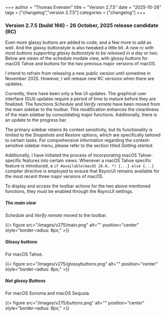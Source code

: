 +++
author = "Thomas Evensen"
title = "Version 2.7.5"
date = "2025-10-26"
tags = ["changelog","version 2.7.5"]
categories = ["changelog"]
+++

### Version 2.7.5 (build 166) - 26 October, 2025 release candidate (RC)

Even more glassy buttons are added to code, and a few more to add as well. And the glassy buttonstyle is also tweaked a little bit. *A new rc with most buttons supporting glassy buttonstyle to be released in a day or two.* Below are views of the schedule modale view, with glossy buttons for macOS Tahoe and buttons for the two previous major versions of macOS. 

I intend to refrain from releasing a new public version until sometime in November 2025. However, I will release new RC versions when there are updates.

Currently, there have been only a few UI updates. The graphical user interface (GUI) updates require a period of time to mature before they are finalized. The functions *Schedule* and *Verify remote* have been moved from the main sidebar to the toolbar. This modification enhances the cleanliness of the main sidebar by consolidating major functions. Additionally, there is an update to the progress bar.

The primary sidebar retains its context sensitivity, but its functionality is limited to the *Snapshots* and *Restore* options, which are specifically tailored to certain tasks. For comprehensive information regarding the context-sensitive sidebar menu, please refer to the section titled *Getting started*.

Additionally, I have initiated the process of incorporating macOS Tahoe-specific features into certain views. Whenever a macOS Tahoe specific feature is introduced, a `if #available(macOS 26.0, *) {...} else {...}` compiler directive is employed to ensure that RsyncUI remains available for the most recent three major versions of macOS.

To display and access the toolbar actions for the two above mentioned functions, they must be enabled through the RsyncUI settings.

##### The main view

*Schedule* and *Verify remote* moved to the toolbar. 

{{< figure src="/images/v275/main.png" alt="" position="center" style="border-radius: 8px;" >}}

##### Glossy buttons

For macOS Tahoe.

{{< figure src="/images/v275/glossybuttons.png" alt="" position="center" style="border-radius: 8px;" >}}

##### Not glossy Buttons

For macOS Sonoma and macOS Sequoia.

{{< figure src="/images/v275/buttons.png" alt="" position="center" style="border-radius: 8px;" >}}



